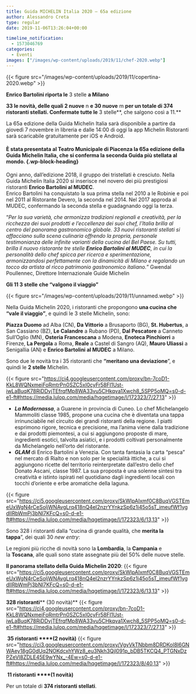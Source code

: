```yaml
---
title: Guida MICHELIN Italia 2020 – 65a edizione
author: Alessandro Creta
type: regular
date: 2019-11-06T13:26:04+00:00

timeline_notification:
  - 1573046769
categories:
  - Eventi
images: ["/images/wp-content/uploads/2019/11/chef-2020.webp"]
---
```


{{< figure src="/images/wp-content/uploads/2019/11/copertina-2020.webp" >}}


**Enrico Bartolini riporta le** 3 stelle **a Milano** 

**33 le novità, delle quali 2 nuove** n **e 30 nuove** m **per un totale di 374 ristoranti stellati. Confermate tutte le** 3 stelle**, che salgono così a 11.** 

La 65a edizione della Guida Michelin Italia sarà disponibile a partire da giovedì 7 novembre in libreria e dalle 14:00 di oggi la app Michelin Ristoranti sarà scaricabile gratuitamente per iOS e Android. 

#### È stata presentata al Teatro Municipale di Piacenza la 65a edizione della Guida Michelin Italia, che si conferma la seconda Guida più stellata al mondo.  {.wp-block-heading}

Ogni anno, dall’edizione 2018, il gruppo dei tristellati è cresciuto. Nella Guida Michelin Italia 2020 si inserisce nel novero dei più prestigiosi ristoranti **Enrico Bartolini al MUDEC**.  
Enrico Bartolini ha conquistato la sua prima stella nel 2010 a le Robinie e poi nel 2011 al Ristorante Devero, la seconda nel 2014. Nel 2017 approda al MUDEC, confermando la seconda stella e guadagnando oggi la terza. 

“_Per la sua varietà, che armonizza tradizioni regionali e creatività, per la ricchezza dei suoi prodotti e l’eccellenza dei suoi chef, l’Italia brilla al centro del panorama gastronomico globale. 33 nuovi ristoranti stellati si affacciano sulla scena culinaria offrendo la propria, personale testimonianza delle infinite varianti della cucina del Bel Paese. Su tutti, brilla il nuovo ristorante tre stelle **Enrico Bartolini al MUDEC**, in cui la personalità dello chef spicca per ricerca e sperimentazione, armonizzandosi perfettamente con la dinamicità di Milano e regalando un tocco da artista al ricco patrimonio gastronomico italiano._” Gwendal Poullennec, Direttore Internazionale Guide Michelin 

**Gli 11 3 stelle** **che “valgono il viaggio”**


{{< figure src="/images/wp-content/uploads/2019/11/unnamed.webp" >}}


Nella Guida Michelin 2020, i ristoranti che propongono **una cucina che “vale il viaggio”**, e quindi le 3 stelle Michelin, sono: 

**Piazza Duomo** ad Alba (CN), **Da Vittorio** a Brusaporto (BG), **St. Hubertus**, a San Cassiano (BZ), **Le Calandre** a Rubano (PD), **Dal Pescatore** a Canneto Sull’Oglio (MN), **Osteria Francescana** a Modena, **Enoteca Pinchiorri** a Firenze, **La Pergola** a Roma, **Reale** a Castel di Sangro (AQ), **Mauro Uliassi** a Senigallia (AN) e **Enrico Bartolini al MUDEC** a Milano. 

Sono due le novità tra i 35 ristoranti che&nbsp;**“meritano una deviazione**”, e quindi le **2 stelle**&nbsp;Michelin. 


{{< figure src="https://ci4.googleusercontent.com/proxy/bn-7coD1-KkL8WQNxmeiFoRmtrPn0SZC5xI0cyFr58FI1Ust-iwLaBuqK78RiDDvjTEfrqfMp8WA33vu5CHkqva1Xwch8_5SPP5oMQ=s0-d-e1-ft#https://media.lulop.com/media/hqgetimage/l/172323/7/27,13" >}}


<ul class="wp-block-list">
  <li>
    <strong><em>La Madernassa</em></strong>, a Guarene in provincia di Cuneo. Lo chef Michelangelo Mammoliti classe 1985, propone una cucina che è diventata una tappa irrinunciabile nel circuito dei grandi ristoranti della regione. I piatti esprimono rigore, tecnica e precisione, ma l&#8217;anima viene dalla tradizione e dai prodotti piemontesi, a cui si aggiungono proposte di mare, ingredienti esotici, talvolta asiatici, e i prodotti coltivati personalmente da Michelangelo nell’orto del ristorante.
  </li>
  <li>
    <strong><em>GLAM </em></strong>di Enrico Bartolini a Venezia. Con tanta fantasia la carta “pesca” nel mercato di Rialto e non solo per le specialità ittiche, a cui si aggiungono ricette del territorio reinterpretate dall’estro dello chef Donato Ascani, classe 1987. La sua proposta è una solenne sintesi tra creatività e istinto ispirati nel quotidiano dagli ingredienti locali con tocchi d’oriente e erbe aromatiche della laguna.
  </li>
</ul>


{{< figure src="https://ci5.googleusercontent.com/proxy/SkWlpAIxmf0C8BuqVGSTEmeUxWgN4rCeSoljWNAvgLrq418nQ4eI2nzrYYnkzSp6z1i45o5sT_imeufWf1ygdlIRbWmPj3bNI7KFcQ=s0-d-e1-ft#https://media.lulop.com/media/hqgetimage/l/172323/6/13,13" >}}


Sono 328 i ristoranti dalla “cucina di grande qualità, che&nbsp;**merita la tappa**”,&nbsp;dei quali 30&nbsp;_new entry_:

Le regioni più ricche di novità sono la&nbsp;**Lombardia**, la&nbsp;**Campania**&nbsp;e la&nbsp;**Toscana**, alle quali sono state assegnate più del 50% delle nuove stelle.&nbsp;

**Il panorama stellato della Guida Michelin 2020**:
{{< figure src="https://ci5.googleusercontent.com/proxy/SkWlpAIxmf0C8BuqVGSTEmeUxWgN4rCeSoljWNAvgLrq418nQ4eI2nzrYYnkzSp6z1i45o5sT_imeufWf1ygdlIRbWmPj3bNI7KFcQ=s0-d-e1-ft#https://media.lulop.com/media/hqgetimage/l/172323/6/13,13" >}}
 

**328 ristoranti****&nbsp;(30 novità)**
{{< figure src="https://ci4.googleusercontent.com/proxy/bn-7coD1-KkL8WQNxmeiFoRmtrPn0SZC5xI0cyFr58FI1Ust-iwLaBuqK78RiDDvjTEfrqfMp8WA33vu5CHkqva1Xwch8_5SPP5oMQ=s0-d-e1-ft#https://media.lulop.com/media/hqgetimage/l/172323/7/27,13" >}}
 

**&nbsp;35 ristoranti&nbsp;****(2 novità)**
{{< figure src="https://ci3.googleusercontent.com/proxy/VgyVkTNbbm8DRDKol8l6GNWAey18gG0dUq2NOKdcxhYWz8_eu3Nkh3Qjl091p_bDB5TKCQ4_PTGNxDzPZeVl8ZDLE45E9wYNx_-4Ew=s0-d-e1-ft#https://media.lulop.com/media/hqgetimage/l/172323/8/40,13" >}}
 

**&nbsp;11 ristoranti&nbsp;****(1 novità)**

Per un totale di&nbsp;**374 ristoranti stellati**.